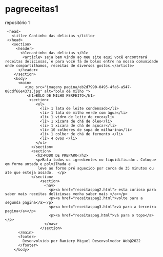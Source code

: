 # pagreceitas1
 repositório 1
 <!DOCTYPE html>
     <head> 
       <title> Cantinho das delicias </title>
     </head>
       <section>
         <header>
           <h1>cantinho das delicias </h1> 
            <article> seja bem vindo ao meu site aqui você encontrará receitas deliciosas, e para você fã de bolos entre na nossa comunidade onde compartilhamos, receitas de diversos gostos.</article> 
          </header>
        </section>
        <body>
          <main>
             <img src="imagens pagina/eb2d7990-0495-4fa6-a547-08cdf66e4371.jpg" alt="bolo de milho ">
              <h1>BOLO DE MILHO PERFEITO</h1>
               <section>
                  <ul>
                    <li> 1 lata de leite condensado</li>
                    <li> 1 lata de milho verde com água</li>
                    <li> 1 vidro de leite de coco</li>
                    <li> 1 xicara de chá de óleo</li>
                    <li> 1 xicara de chá de açucar</li>
                    <li> 10 colheres de sopa de milharina</li>
                    <li> 1 colher de chá de fermento </li>
                    <li> 4 ovos </li>
                  </ul> 
                </section>
                <section>
                  <h2>MODO DE PREPARO</h2>
                  <p>Bata todos os igredientes no liquidificador. Coloque em forma untada e polvilhada e 
                   leve ao forno pré aquecido por cerca de 35 minutos ou ate que esteja assado.  </p> 
                </section> 
                    <section>
                      <nav>
                        <p><a href="receitaspag2.html"> esta curioso para saber mais receitas deliciosas venha saber mais </a></p>
                        <p><a href="receitaspag2.html">volte para a segunda pagina</a></p>
                        <p><a href="receitaspag3.html">vá para a terceira pagina</a></p>
                        <p><a href="receitaspag.html">vá para o topo</a></p>
                      </nav>
                    </section>
          </main> 
          <footer> 
            Desenvolvido por Raniery Miguel Desenvolvedor Web@2022
          </footer>     
        </body>
</html>
